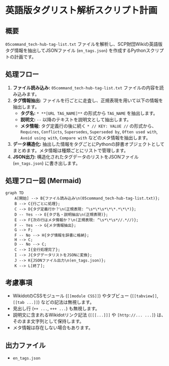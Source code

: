 # 英語版タグリスト解析スクリプト計画

## 概要

`05command_tech-hub-tag-list.txt` ファイルを解析し、SCP財団Wikiの英語版タグ情報を抽出してJSONファイル (`en_tags.json`) を作成するPythonスクリプトの計画です。

## 処理フロー

1. **ファイル読み込み:** `05command_tech-hub-tag-list.txt` ファイルの内容を読み込みます。
2. **タグ情報抽出:** ファイルを行ごとに走査し、正規表現を用いて以下の情報を抽出します。
    * **タグ名:** `* **[URL TAG_NAME]**` の形式から `TAG_NAME` を抽出します。
    * **説明文:** `--` 以降のテキストを説明文として抽出します。
    * **メタ情報:** タグ定義行の後に続く `* // KEY: VALUE //` の形式から、`Requires`, `Conflicts`, `Supersedes`, `Superseded by`, `Often used with`, `Avoid using with`, `Compare with` などのメタ情報を抽出します。
3. **データ構造化:** 抽出した情報をタグごとにPythonの辞書オブジェクトとしてまとめます。メタ情報は種類ごとにリストで管理します。
4. **JSON出力:** 構造化されたタグデータのリストをJSONファイル (`en_tags.json`) に書き出します。

## 処理フロー図 (Mermaid)

```mermaid
graph TD
    A[開始] --> B{ファイル読み込み\n(05command_tech-hub-tag-list.txt)};
    B --> C{行ごとに処理};
    C --> D{タグ定義行か？\n(正規表現: ^\s*\*\s*\*\*.*\*\*)};
    D -- Yes --> E{タグ名・説明抽出\n(正規表現)};
    E --> F{次の行はメタ情報か？\n(正規表現: ^\s*\*\s*//.*//)};
    F -- Yes --> G{メタ情報抽出};
    G --> F;
    F -- No --> H{タグ情報を辞書に格納};
    H --> C;
    D -- No --> C;
    C --> I{全行処理完了};
    I --> J{タグデータリストをJSONに変換};
    J --> K{JSONファイル出力\n(en_tags.json)};
    K --> L[終了];
```

## 考慮事項

* WikidotのCSSモジュール (`[[module CSS]]`) やタブビュー (`[[tabview]]`, `[[tab ...]]`) などの記法は無視します。
* 見出し行 (`++ ...`, `+++ ...`) も無視します。
* 説明文に含まれるWikidotリンク記法 (`[[[...]]]` や `[http://... ...]`) は、そのまま文字列として保持します。
* メタ情報は存在しない場合もあります。

## 出力ファイル

* `en_tags.json`
